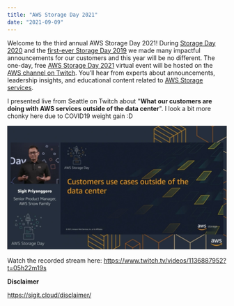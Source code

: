 ```yaml
---
title: "AWS Storage Day 2021"
date: "2021-09-09"
---
```


Welcome to the third annual AWS Storage Day 2021! During [Storage Day 2020](https://aws.amazon.com/blogs/aws/welcome-to-aws-storage-day-2020/) and the [first-ever Storage Day 2019](https://aws.amazon.com/blogs/aws/welcome-to-aws-storage-day/) we made many impactful announcements for our customers and this year will be no different. The one-day, free [AWS Storage Day 2021](https://pages.awscloud.com/AWS-Storage-Day-2021.html) virtual event will be hosted on the [AWS channel on Twitch](https://www.twitch.tv/aws). You’ll hear from experts about announcements, leadership insights, and educational content related to [AWS Storage services](https://aws.amazon.com/products/storage/).

I presented live from Seattle on Twitch about "**What our customers are doing with AWS services outside of the data center**". I look a bit more chonky here due to COVID19 weight gain :D

![](images/sigit-storage-day-2021-cover.jpg)

Watch the recorded stream here: https://www.twitch.tv/videos/1136887952?t=05h22m19s 

**Disclaimer**

https://sigit.cloud/disclaimer/

